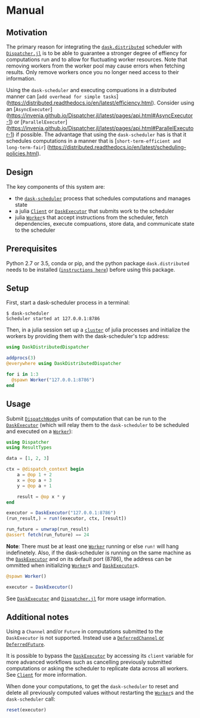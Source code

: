 # Manual

## Motivation

The primary reason for integrating the [`dask.distributed`](https://distributed.readthedocs.io/en/latest/index.html) scheduler with [`Dispatcher.jl`](https://invenia.github.io/Dispatcher.jl/stable/) is to be able to guarantee a stronger degree of effiency for computations run and to allow for fluctuating worker resources. Note that removing workers from the worker pool may cause errors when fetching results. Only remove workers once you no longer need access to their information.

Using the `dask-scheduler` and executing compuations in a distributed manner can
[`add overhead for simple tasks`]
(https://distributed.readthedocs.io/en/latest/efficiency.html). Consider using an
[`AsyncExecuter`]
(https://invenia.github.io/Dispatcher.jl/latest/pages/api.html#AsyncExecutor-1) or
[`ParallelExecuter`]
(https://invenia.github.io/Dispatcher.jl/latest/pages/api.html#ParallelExecutor-1) if
possible. The advantage that using the `dask-scheduler` has is that it schedules
computations in a manner that is [`short-term-efficient and long-term-fair`]
(https://distributed.readthedocs.io/en/latest/scheduling-policies.html).

## Design 

The key components of this system are:

* the [`dask-scheduler`](https://distributed.readthedocs.io/en/latest/scheduling-policies.html) process that schedules computations and manages state
* a julia [`Client`](@ref) or [`DaskExecutor`](@ref) that submits work to the scheduler
* julia [`Worker`](@ref)s that accept instructions from the scheduler, fetch dependencies, execute compuations, store data, and communicate state to the scheduler

## Prerequisites

Python 2.7 or 3.5, conda or pip, and the python package `dask.distributed` needs to be installed ([`instructions here`](http://distributed.readthedocs.io/en/latest/install.html)) before using this package.

## Setup

First, start a dask-scheduler process in a terminal:

```
$ dask-scheduler
Scheduler started at 127.0.0.1:8786
```

Then, in a julia session set up a [`cluster`](https://docs.julialang.org/en/stable/manual/parallel-computing/#clustermanagers) of julia processes and initialize the workers by providing them with the dask-scheduler's tcp address:

```julia
using DaskDistributedDispatcher

addprocs(3)
@everywhere using DaskDistributedDispatcher

for i in 1:3
  @spawn Worker("127.0.0.1:8786")
end
```

## Usage

Submit [`DispatchNode`](https://invenia.github.io/Dispatcher.jl/latest/pages/api.html#DispatchNode-1)s units of computation that can be run to the [`DaskExecutor`](@ref) (which will relay them to the `dask-scheduler` to be scheduled and executed on a [`Worker`](@ref)):

```julia
using Dispatcher
using ResultTypes

data = [1, 2, 3]

ctx = @dispatch_context begin
    a = @op 1 + 2
	x = @op a + 3
	y = @op a + 1

    result = @op x * y
end

executor = DaskExecutor("127.0.0.1:8786")
(run_result,) = run!(executor, ctx, [result])

run_future = unwrap(run_result)
@assert fetch(run_future) == 24
```

**Note**: There must be at least one [`Worker`](@ref) running or else `run!` will hang indefinetely. Also, if the dask-scheduler is running on the same machine as the [`DaskExecutor`](@ref) and on its default port (8786), the address can be ommitted when initializing [`Worker`](@ref)s and [`DaskExecutor`](@ref)s.

```julia
@spawn Worker()

executor = DaskExecutor()
```

See [`DaskExecutor`](@ref) and [`Dispatcher.jl`](https://invenia.github.io/Dispatcher.jl/latest/pages/manual.html) for more usage information.

## Additional notes

Using a `Channel` and/or `Future` in computations submitted to the `DaskExecutor` is not supported. Instead use a [`DeferredChannel` or `DeferredFuture`](https://github.com/invenia/DeferredFutures.jl). 

It is possible to bypass the [`DaskExecutor`](@ref) by accessing its `client` variable for more advanced workflows such as cancelling previously submitted computations or asking the scheduler to replicate data across all workers. See [`Client`](@ref) for more information.

When done your computations, to get the `dask-scheduler` to reset and delete all previously computed values without restarting the [`Worker`](@ref)s and the `dask-scheduler` call:

```julia
reset(executor)
```





